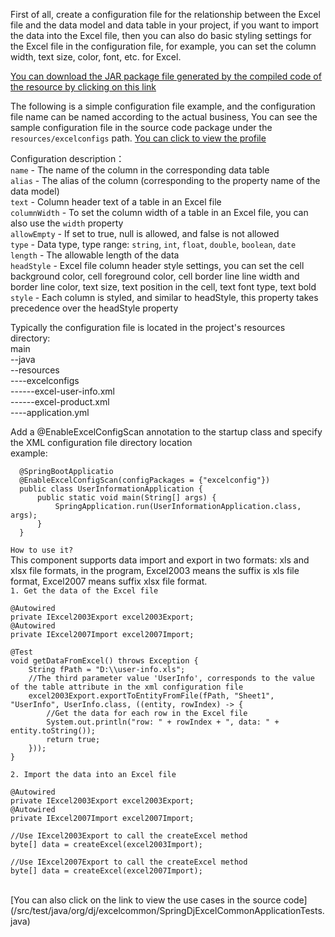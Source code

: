 First of all, create a configuration file for the relationship between the Excel file and the data model and data table in your project, if you want to import the data into the Excel file, then you can also do basic styling settings for the Excel file in the configuration file, for example, you can set the column width, text size, color, font, etc. for Excel.

[You can download the JAR package file generated by the compiled code of the resource by clicking on this link](https://github.com/daijiu77/spring-dj-excel-common.jar.git)

The following is a simple configuration file example, and the configuration file name can be named according to the actual business, You can see the sample configuration file in the source code package under the `resources/excelconfigs` path.
[You can click to view the profile](/src/main/resources/ExcelConfigs/Excel-field-mapping.xml)


Configuration description：<br>
`name` - The name of the column in the corresponding data table<br>
`alias` - The alias of the column (corresponding to the property name of the data model)<br>
`text` - Column header text of a table in an Excel file<br>
`columnWidth` - To set the column width of a table in an Excel file, you can also use the `width` property<br>
`allowEmpty` - If set to true, null is allowed, and false is not allowed<br>
`type` - Data type, type range: `string`, `int`, `float`, `double`, `boolean`, `date`<br>
`length` - The allowable length of the data<br>
`headStyle` - Excel file column header style settings, you can set the cell background color, cell foreground color, cell border line line width and border line color, text size, text position in the cell, text font type, text bold<br>
`style` - Each column is styled, and similar to headStyle, this property takes precedence over the headStyle property<br>

Typically the configuration file is located in the project's resources directory:<br>
main<br>
--java<br>
--resources<br>
----excelconfigs<br>
------excel-user-info.xml<br>
------excel-product.xml<br>
----application.yml<br>

Add a @EnableExcelConfigScan annotation to the startup class and specify the XML configuration file directory location<br>
example:<br>

      @SpringBootApplicatio
      @EnableExcelConfigScan(configPackages = {"excelconfig"})
      public class UserInformationApplication {
          public static void main(String[] args) {
              SpringApplication.run(UserInformationApplication.class, args);
          }
      }

`How to use it?`<br>
This component supports data import and export in two formats: xls and xlsx file formats, in the program, Excel2003 means the suffix is xls file format, Excel2007 means suffix xlsx file format.<br>
`1. Get the data of the Excel file`

    @Autowired
    private IExcel2003Export excel2003Export;
    @Autowired
    private IExcel2007Import excel2007Import;

    @Test
    void getDataFromExcel() throws Exception {        
        String fPath = "D:\\user-info.xls";
        //The third parameter value 'UserInfo', corresponds to the value of the table attribute in the xml configuration file
        excel2003Export.exportToEntityFromFile(fPath, "Sheet1", "UserInfo", UserInfo.class, ((entity, rowIndex) -> {
            //Get the data for each row in the Excel file
            System.out.println("row: " + rowIndex + ", data: " + entity.toString());
            return true;
        }));
    }
   
`2. Import the data into an Excel file`

    @Autowired
    private IExcel2003Export excel2003Export;
    @Autowired
    private IExcel2007Import excel2007Import;

    //Use IExcel2003Export to call the createExcel method
    byte[] data = createExcel(excel2003Import);

    //Use IExcel2007Export to call the createExcel method
    byte[] data = createExcel(excel2007Import);
<br>
[You can also click on the link to view the use cases in the source code](/src/test/java/org/dj/excelcommon/SpringDjExcelCommonApplicationTests.java)